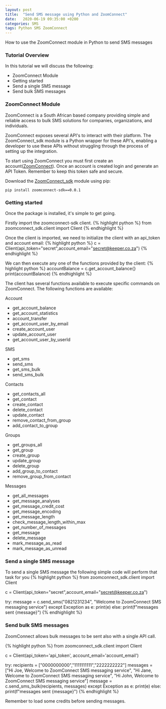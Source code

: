 ```yaml
---
layout: post
title:  "Send SMS message using Python and ZoomConnect"
date:   2020-06-19 09:35:00 +0200
categories: SMS
tags: Python SMS ZoomConnect
---
```

How to use the ZoomConnect module in Python to send SMS messages

### Tutorial Overview
In this tutorial we will discuss the following:
* ZoomConnect Module
* Getting started
* Send a single SMS message
* Send bulk SMS messages

### ZoomConnect Module
ZoomConnect is a South African based company providing simple and reliable access to bulk SMS solutions for companies, organizations, and individuals.

ZoomConnect exposes several API's to interact with their platform. The ZoomConnect_sdk module is a Python wrapper for these API's, enabling a developer to use these APIs without struggling through the process of setting up the integration.

To start using ZoomConnect you must first create an account([ZoomConnect](https://www.zoomconnect.com/app/account/signup "ZoomConnect Signup")). Once an account is created login and generate an API Token. Remember to keep this token safe and secure.

Download the [ZoomConnect_sdk](https://pypi.org/project/zoomconnect-sdk/0.0.1/) module using pip:
```
pip install zoomconnect-sdk==0.0.1
```

### Getting started
Once the package is installed, it's simple to get going.

Firstly import the zoomconnect-sdk client.
{% highlight python %}
from zoomconnect_sdk.client import Client
{% endhighlight %}

Once the client is imported, we need to initialize the client with an api_token and account email:
{% highlight python %}
c = Client(api_token="secret",account_email="secret@keeper.co.za")
{% endhighlight %}

We can then execute any one of the functions provided by the client:
{% highlight python %}
accountBalance = c.get_account_balance{}
print(accountBalance)
{% endhighlight %}

The client has several functions available to execute specific commands on ZoomConnect. The following functions are available:

Account
* get_account_balance
* get_account_statistics
* account_transfer
* get_account_user_by_email
* create_account_user
* update_account_user
* get_account_user_by_userId

SMS
* get_sms
* send_sms
* get_sms_bulk
* send_sms_bulk

Contacts
* get_contacts_all
* get_contact
* create_contact
* delete_contact
* update_contact
* remove_contact_from_group
* add_contact_to_group

Groups
* get_groups_all
* get_group
* create_group
* update_group
* delete_group
* add_group_to_contact
* remove_group_from_contact

Messages
* get_all_messages
* get_message_analyses
* get_message_credit_cost
* get_message_encoding
* get_message_length
* check_message_length_within_max
* get_number_of_messages
* get_message
* delete_message
* mark_message_as_read
* mark_message_as_unread

### Send a single SMS message
To send a single SMS message the following simple code will perform that task for you
{% highlight python %}
from zoomconnect_sdk.client import Client

c = Client(api_token="secret",account_email="secret@keeper.co.za")

try:
    message = c.send_sms("0821231234", "Welcome to ZoomConnect SMS messaging service")
except Exception as e:
    print(e)
else:
    print(f"messages sent {message}")
{% endhighlight %}

### Send bulk SMS messages
ZoomConnect allows bulk messages to be sent also with a single API call.

{% highlight python %}
from zoomconnect_sdk.client import Client

c = Client(api_token='api_token', account_email='account_email')

try:
    recipients = ["0000000000","1111111111","2222222222"]
    messages = ["Hi Joe, Welcome to ZoomConnect SMS messaging service", 
	"Hi Jane, Welcome to ZoomConnect SMS messaging service", 
	"Hi John, Welcome to ZoomConnect SMS messaging service"]
    message = c.send_sms_bulk(recipients, messages)
except Exception as e:
    print(e)
else:
    print(f"messages sent {message}")
{% endhighlight %}

Remember to load some credits before sending messages.